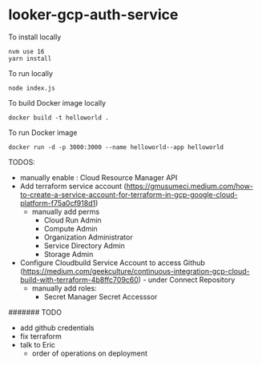 # looker-gcp-auth-service

To install locally
```
nvm use 16
yarn install
```

To run locally
```
node index.js
```

To build Docker image locally
```
docker build -t helloworld .
```

To run Docker image
```
docker run -d -p 3000:3000 --name helloworld--app helloworld
```


TODOS:
- manually enable : Cloud Resource Manager API
- Add terraform service account (https://gmusumeci.medium.com/how-to-create-a-service-account-for-terraform-in-gcp-google-cloud-platform-f75a0cf918d1)
  - manually add perms
    - Cloud Run Admin
    - Compute Admin
    - Organization Administrator
    - Service Directory Admin
    - Storage Admin
- Configure Cloudbuild Service Account to access Github (https://medium.com/geekculture/continuous-integration-gcp-cloud-build-with-terraform-4b8ffc709c60) - under Connect Repository
  - manually add roles:
    - Secret Manager Secret Accesssor


####### TODO
- add github credentials
- fix terraform 
- talk to Eric
  - order of operations on deployment
